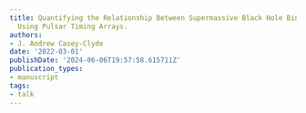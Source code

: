 ```yaml
---
title: Quantifying the Relationship Between Supermassive Black Hole Binaries and Quasars
  Using Pulsar Timing Arrays.
authors:
- J. Andrew Casey-Clyde
date: '2022-03-01'
publishDate: '2024-06-06T19:57:58.615711Z'
publication_types:
- manuscript
tags:
- talk
---
```

